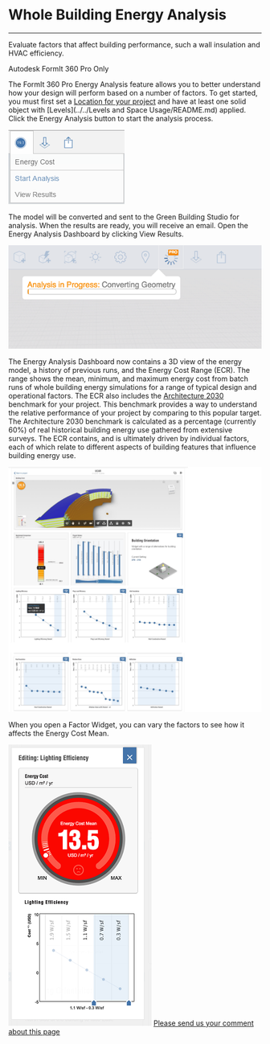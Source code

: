 # Whole Building Energy Analysis

----

Evaluate factors that affect building performance, such a wall insulation and HVAC efficiency.
 

Autodesk FormIt 360 Pro Only

The FormIt 360 Pro Energy Analysis feature allows you to better understand how your design will perform based on a number of factors. To get started, you must first set a [Location for your project](GUID-98ECED20-4AD5-4C43-9D25-C75A92C02150.htm) and have at least one solid object with [Levels](../../Levels and Space Usage/README.md) applied. Click the Energy Analysis button to start the analysis process.

![](Images/GUID-4B5571DF-D3B2-4693-85FF-5BED468431BB-low.png)

The model will be converted and sent to the Green Building Studio for analysis. When the results are ready, you will receive an email. Open the Energy Analysis Dashboard by clicking View Results.

![](Images/GUID-03129DAE-2F26-4B2A-A392-25C217C5266C-low.png)

The Energy Analysis Dashboard now contains a 3D view of the energy model, a history of previous runs, and the Energy Cost Range (ECR). The range shows the mean, minimum, and maximum energy cost from batch runs of whole building energy simulations for a range of typical design and operational factors. The ECR also includes the [Architecture 2030](http://architecture2030.org/2030_challenge/the_2030_challenge) benchmark for your project. This benchmark provides a way to understand the relative performance of your project by comparing to this popular target. The Architecture 2030 benchmark is calculated as a percentage (currently 60%) of real historical building energy use gathered from extensive surveys. The ECR contains, and is ultimately driven by individual factors, each of which relate to different aspects of building features that influence building energy use.

![](Images/GUID-C96F9F10-F0AB-4F52-B6E3-94D184E5DB28-low.jpg)

When you open a Factor Widget, you can vary the factors to see how it affects the Energy Cost Mean.

![](Images/GUID-3E6202EB-6402-4C51-877A-76363729359A-low.png)
[Please send us your comment about this page](#)